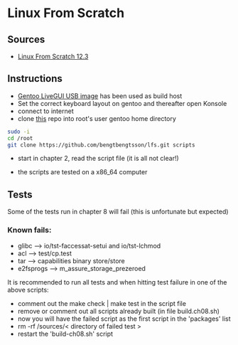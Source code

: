 # Linux From Scratch

## Sources

- [Linux From Scratch 12.3](https://www.linuxfromscratch.org/lfs/view/stable/index.html)

## Instructions

- [Gentoo LiveGUI USB image](https://www.gentoo.org/downloads/) has been used as build host
- Set the correct keyboard layout on gentoo and thereafter open Konsole
- connect to internet
- clone [this](https://github.com/bengtbengtsson/lfs.git) repo into root's user gentoo home directory

```bash
sudo -i
cd /root
git clone https://github.com/bengtbengtsson/lfs.git scripts
```

- start in chapter 2, read the script file (it is all not clear!)

- the scripts are tested on a x86_64 computer

## Tests
Some of the tests run in chapter 8 will fail (this is unfortunate but expected)

### Known fails:

- glibc --> io/tst-faccessat-setui and io/tst-lchmod
- acl --> test/cp.test
- tar --> capabilities binary store/store
- e2fsprogs --> m_assure_storage_prezeroed

It is recommended to run all tests and when hitting test failure in one of the above scripts:

- comment out the make check | make test in the script file
- remove or comment out all scripts already built (in file build.ch08.sh)
- now you will have the failed script as the first script in the 'packages' list
- rm -rf /sources/< directory of failed test >
- restart the 'build-ch08.sh' script
